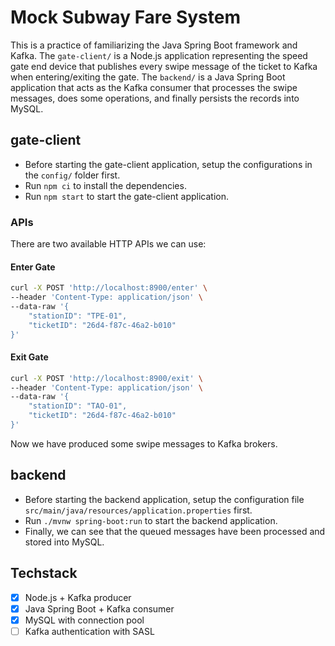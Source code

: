 # Mock Subway Fare System

This is a practice of familiarizing the Java Spring Boot framework and Kafka. The `gate-client/` is a Node.js application representing the speed gate end device that publishes every swipe message of the ticket to Kafka when entering/exiting the gate. The `backend/` is a Java Spring Boot application that acts as the Kafka consumer that processes the swipe messages, does some operations, and finally persists the records into MySQL.

## gate-client

- Before starting the gate-client application, setup the configurations in the `config/` folder first.
- Run `npm ci` to install the dependencies.
- Run `npm start` to start the gate-client application.

### APIs

There are two available HTTP APIs we can use:

#### Enter Gate

```bash
curl -X POST 'http://localhost:8900/enter' \
--header 'Content-Type: application/json' \
--data-raw '{
    "stationID": "TPE-01",
    "ticketID": "26d4-f87c-46a2-b010"
}'
```

#### Exit Gate

```bash
curl -X POST 'http://localhost:8900/exit' \
--header 'Content-Type: application/json' \
--data-raw '{
    "stationID": "TAO-01",
    "ticketID": "26d4-f87c-46a2-b010"
}'
```

Now we have produced some swipe messages to Kafka brokers.

## backend

- Before starting the backend application, setup the configuration file `src/main/java/resources/application.properties` first.
- Run `./mvnw spring-boot:run` to start the backend application.
- Finally, we can see that the queued messages have been processed and stored into MySQL.

## Techstack

- [x] Node.js + Kafka producer
- [x] Java Spring Boot + Kafka consumer
- [x] MySQL with connection pool
- [ ] Kafka authentication with SASL
